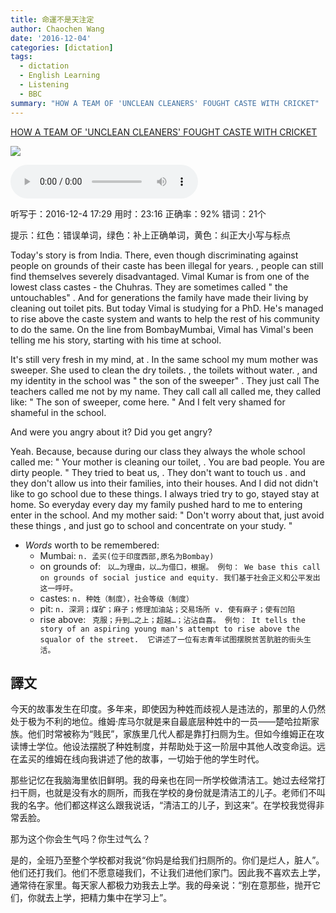 ```yaml
---
title: 命運不是天注定
author: Chaochen Wang
date: '2016-12-04'
categories: [dictation]
tags:
  - dictation
  - English Learning
  - Listening
  - BBC
summary: "HOW A TEAM OF 'UNCLEAN CLEANERS' FOUGHT CASTE WITH CRICKET"
---
```



[HOW A TEAM OF 'UNCLEAN CLEANERS' FOUGHT CASTE WITH CRICKET](http://www.ozy.com/true-story/how-a-team-of-unclean-cleaners-fought-caste-with-cricket/65120)



![](/img/Bombay.jpg)

<audio src="/mp3/Bombay.mp3" controls="controls">
Your browser does not support the audio element.
你的瀏覽器不支持音頻播放。請使用chrome科學上網。
</audio>

听写于：2016-12-4 17:29 	用时：23:16
正确率：92% 	错词：21个

提示：<span class="diff_off">红色</span>：错误单词，<span class="diff_add">绿色</span>：补上正确单词，<span class="diff_alert">黄色</span>：纠正大小写与标点
<p class="linetext">Today's story is from India. There, even though discriminating against people on grounds of their caste has been illegal for years<span class="diff_alert">.</span> <span class="diff_alert">,</span> <span class="diff_alert" title="People ">people </span>can still find themselves severely disadvantaged. Vimal Kumar is from one of the lowest <span class="diff_off">class</span> <span class="diff_add">castes</span> <span class="diff_add">-</span> the Chuhras. They are sometimes called <span class="diff_alert">"</span> the untouchables<span class="diff_alert">"</span> . And for generations the family have made their living by cleaning out toilet pits. But today Vimal is studying for a PhD. He's managed to rise above the caste system and wants to help the rest of his community to do the same. On the line from <span class="diff_off">Bombay</span><span class="diff_add">Mumbai</span>, <span class="diff_off">Vimal</span> <span class="diff_off">has</span> <span class="diff_add">Vimal's</span> been telling me his story<span class="diff_alert">,</span> starting with his time at school. </p><p class="linetext"></p><p class="linetext">It's still very fresh in my mind<span class="diff_alert">,</span> <span class="diff_off">at</span> <span class="diff_alert">.</span> <span class="diff_add">In</span> the same school my <span class="diff_off">mum</span> <span class="diff_add">mother</span> was sweeper. She used to clean the dry toilets<span class="diff_alert">.</span> <span class="diff_alert">,</span> <span class="diff_alert" title="The ">the </span>toilets without water<span class="diff_alert">.</span> <span class="diff_alert">,</span> <span class="diff_alert" title="And ">and </span>my identity in the school was <span class="diff_alert">"</span> the son of the sweeper<span class="diff_alert">"</span> . <span class="diff_off">They</span> <span class="diff_off">just</span> <span class="diff_off">call</span> <span class="diff_add">The</span> <span class="diff_add">teachers</span> <span class="diff_add">called</span> me not by my name<span class="diff_alert">.</span> <span class="diff_alert" title="they ">They </span><span class="diff_off">call</span> <span class="diff_off">call</span> <span class="diff_add">all</span> <span class="diff_add">called</span> me, they called like<span class="diff_add">:</span> " <span class="diff_alert" title="the ">The </span>son of sweeper, come here. " And I felt very <span class="diff_off">shamed</span> <span class="diff_off">for</span> <span class="diff_add">shameful</span> in the school. </p><p class="linetext"></p><p class="linetext">And were you angry about it? Did you get angry? </p><p class="linetext"></p><p class="linetext">Yeah<span class="diff_alert">.</span> <span class="diff_off">Because</span>, <span class="diff_add">because</span> during our class <span class="diff_off">they</span> <span class="diff_off">always</span> <span class="diff_add">the</span> <span class="diff_add">whole</span> <span class="diff_add">school</span> called me<span class="diff_add">:</span> " <span class="diff_alert" title="your ">Your </span>mother is cleaning our toilet<span class="diff_alert">,</span> <span class="diff_alert">.</span> <span class="diff_alert" title="you ">You </span>are bad people<span class="diff_alert">.</span> <span class="diff_alert" title="you ">You </span>are dirty people. " They tried to beat us<span class="diff_alert">,</span> <span class="diff_alert">.</span> <span class="diff_alert" title="they ">They </span>don't want to touch us <span class="diff_alert">.</span> <span class="diff_alert" title="And ">and </span>they don't allow us into their families, into their houses. And I <span class="diff_off">did</span> <span class="diff_off">not</span> <span class="diff_add">didn't</span> like to go school due to these things. I always <span class="diff_off">tried</span> <span class="diff_add">try</span> to go, <span class="diff_off">stayed</span> <span class="diff_add">stay</span> at home. So <span class="diff_off">everyday</span> <span class="diff_add">every</span> <span class="diff_add">day</span> my family pushed hard to me to <span class="diff_off">entering</span> <span class="diff_add">enter</span> <span class="diff_add">in</span> <span class="diff_add">the</span> school<span class="diff_alert">.</span> <span class="diff_alert" title="and ">And </span>my mother said<span class="diff_add">:</span> <span class="diff_alert">"</span> <span class="diff_alert" title="don't ">Don't </span>worry about that, just avoid these things <span class="diff_alert">,</span> and just go to school and concentrate on your study. <span class="diff_alert">"</span>


* _Words_ worth to be remembered:
    * Mumbai: `n. 孟买(位于印度西部,原名为Bombay)`
    * on grounds of: ` 以…为理由，以…为借口，根据。 例句： We base this call on grounds of social justice and equity. 我们基于社会正义和公平发出这一呼吁。`
    * castes: `n. 种姓（制度），社会等级（制度）`
    * pit: `n. 深洞；煤矿；麻子；修理加油站；交易场所 v. 使有麻子；使有凹陷`
    * rise above: ` 克服；升到…之上；超越…；沾沾自喜。 例句： It tells the story of an aspiring young man's attempt to rise above the squalor of the street.  它讲述了一位有志青年试图摆脱贫苦肮脏的街头生活。`


## 譯文

今天的故事发生在印度。多年来，即使因为种姓而歧视人是违法的，那里的人仍然处于极为不利的地位。维姆·库马尔就是来自最底层种姓中的一员——楚哈拉斯家族。他们时常被称为“贱民”，家族里几代人都是靠打扫厕为生。但如今维姆正在攻读博士学位。他设法摆脱了种姓制度，并帮助处于这一阶层中其他人改变命运。远在孟买的维姆在线向我讲述了他的故事，一切始于他的学生时代。

那些记忆在我脑海里依旧鲜明。我的母亲也在同一所学校做清洁工。她过去经常打扫干厕，也就是没有水的厕所，而我在学校的身份就是清洁工的儿子。老师们不叫我的名字。他们都这样这么跟我说话，“清洁工的儿子，到这来”。在学校我觉得非常丢脸。

那为这个你会生气吗？你生过气么？

是的，全班乃至整个学校都对我说“你妈是给我们扫厕所的。你们是烂人，脏人”。他们还打我们。他们不愿意碰我们，不让我们进他们家门。因此我不喜欢去上学，通常待在家里。每天家人都极力劝我去上学。我的母亲说：“别在意那些，抛开它们，你就去上学，把精力集中在学习上”。
